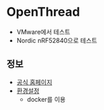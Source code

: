 
# OpenThread

* VMware에서 테스트
* Nordic nRF52840으로 테스트


## 정보

* [공식 홈페이지](https://openthread.io/)
* [환경설정](https://openthread.io/guides/build)
  * docker를 이용
